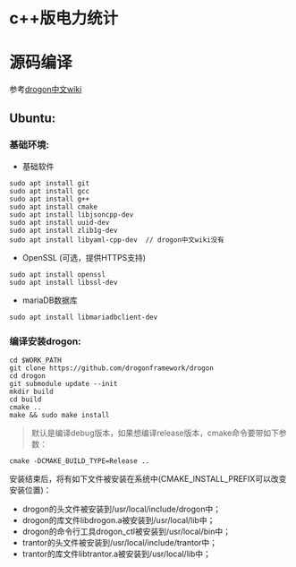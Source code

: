 # c++版电力统计

# 源码编译

参考[drogon中文wiki](https://github.com/drogonframework/drogon/wiki/CHN-02-%E5%AE%89%E8%A3%85)

## Ubuntu: 
### 基础环境:
- 基础软件
```
sudo apt install git
sudo apt install gcc
sudo apt install g++
sudo apt install cmake
sudo apt install libjsoncpp-dev
sudo apt install uuid-dev
sudo apt install zlib1g-dev
sudo apt install libyaml-cpp-dev  // drogon中文wiki没有
```
- OpenSSL (可选，提供HTTPS支持)
```
sudo apt install openssl
sudo apt install libssl-dev
```
- mariaDB数据库
```
sudo apt install libmariadbclient-dev
```
### 编译安装drogon:
```shell
cd $WORK_PATH
git clone https://github.com/drogonframework/drogon
cd drogon
git submodule update --init
mkdir build
cd build
cmake ..
make && sudo make install
```
> 默认是编译debug版本，如果想编译release版本，cmake命令要带如下参数：
```shell
cmake -DCMAKE_BUILD_TYPE=Release ..
```
安装结束后，将有如下文件被安装在系统中(CMAKE_INSTALL_PREFIX可以改变安装位置)：  
+ drogon的头文件被安装到/usr/local/include/drogon中；  
+ drogon的库文件libdrogon.a被安装到/usr/local/lib中；  
+ drogon的命令行工具drogon_ctl被安装到/usr/local/bin中；  
+ trantor的头文件被安装到/usr/local/include/trantor中；  
+ trantor的库文件libtrantor.a被安装到/usr/local/lib中；  